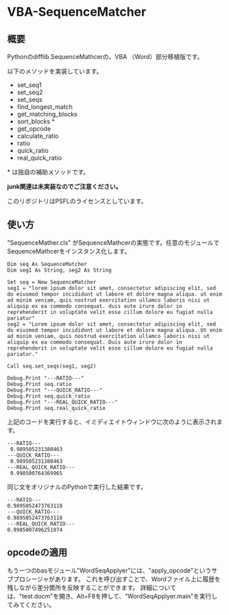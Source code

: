 # VBA-SequenceMatcher

## 概要
Pythonのdifflib.SequenceMathcerの、VBA （Word）部分移植版です。

以下のメソッドを実装しています。
- set_seq1
- set_seq2
- set_seqs
- find_longest_match
- get_matching_blocks
- sort_blocks *
- get_opcode
- calculate_ratio
- ratio
- quick_ratio
- real_quick_ratio

\* は独自の補助メソッドです。

**junk関連は未実装なのでご注意ください。**

このリポジトリはPSFLのライセンスとしています。

## 使い方
"SequenceMather.cls" がSequenceMathcerの実態です。任意のモジュールでSequenceMathcerをインスタンス化します。


```vba
Dim seq As SequenceMatcher
Dim seg1 As String, seg2 As String

Set seq = New SequenceMatcher
seg1 = "lorem ipsum dolor sit amet, consectetur adipiscing elit, sed do eiusmod tempor incididunt ut labore et dolore magna aliqua. ut enim ad minim veniam, quis nostrud exercitation ullamco laboris nisi ut aliquip ex ea commodo consequat. duis aute irure dolor in reprehenderit in voluptate velit esse cillum dolore eu fugiat nulla pariatur"
seg2 = "Lorem ipsum dolor sit amet, consectetur adipiscing elit, sed do eiusmod tempor incididunt ut labore et dolore magna aliqua. Ut enim ad minim veniam, quis nostrud exercitation ullamco laboris nisi ut aliquip ex ea commodo consequat. Duis aute irure dolor in reprehenderit in voluptate velit esse cillum dolore eu fugiat nulla pariatur."

Call seq.set_seqs(seg1, seg2)

Debug.Print "---RATIO---"
Debug.Print seq.ratio
Debug.Print "---QUICK_RATIO---"
Debug.Print seq.quick_ratio
Debug.Print "---REAL_QUICK_RATIO---"
Debug.Print seq.real_quick_ratio
```

上記のコードを実行すると、イミディエイトウィンドウに次のように表示されます。
```
---RATIO---
 0.989505231380463 
---QUICK_RATIO---
 0.989505231380463 
---REAL_QUICK_RATIO---
 0.998500764369965 
```

同じ文をオリジナルのPythonで実行した結果です。
```
---RATIO---
0.9895052473763118
---QUICK_RATIO---
0.9895052473763118
---REAL_QUICK_RATIO---
0.9985007496251874
```

## opcodeの適用

もう一つのbasモジュール"WordSeqApplyer"には、"apply_opcode"というサブプロシージャがあります。
これを呼び出すことで、Wordファイル上に履歴を残しながら差分箇所を反映することができます。
詳細については、"test.docm"を開き、Alt+F8を押して、"WordSeqApplyer.main"を実行してみてください。

